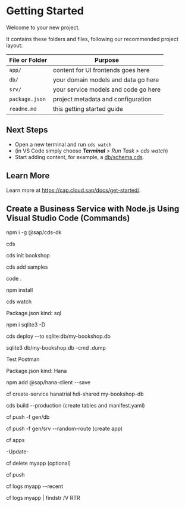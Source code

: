 # Getting Started

Welcome to your new project.

It contains these folders and files, following our recommended project layout:

File or Folder | Purpose
---------|----------
`app/` | content for UI frontends goes here
`db/` | your domain models and data go here
`srv/` | your service models and code go here
`package.json` | project metadata and configuration
`readme.md` | this getting started guide


## Next Steps

- Open a new terminal and run `cds watch` 
- (in VS Code simply choose _**Terminal** > Run Task > cds watch_)
- Start adding content, for example, a [db/schema.cds](db/schema.cds).


## Learn More

Learn more at https://cap.cloud.sap/docs/get-started/.


## Create a Business Service with Node.js Using Visual Studio Code (Commands)

npm i -g @sap/cds-dk

cds

cds init bookshop

cds add samples

code .

npm install

cds watch

Package.json kind: sql

npm i sqlite3 -D  

cds deploy --to sqlite:db/my-bookshop.db

sqlite3 db/my-bookshop.db -cmd .dump  

Test Postman

Package.json kind: Hana

npm add @sap/hana-client --save

cf create-service hanatrial hdi-shared my-bookshop-db

cds build --production   (create tables and manifest.yaml)

cf push -f gen/db

cf push -f gen/srv --random-route  (create app)

cf apps

-Update-

cf delete myapp (optional)

cf push

cf logs myapp --recent

cf logs myapp | findstr /V RTR
